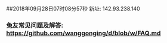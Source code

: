 ##2018年09月28日07时08分57秒 新址: 142.93.238.140
### 兔友常见问题及解答: https://github.com/wanggonging/d/blob/w/FAQ.md
